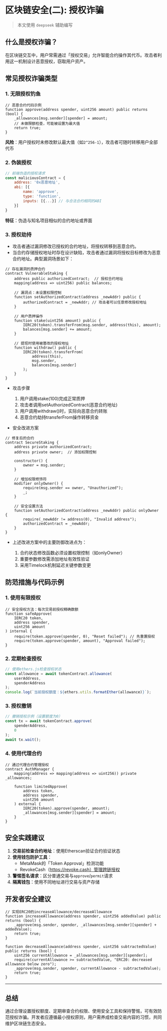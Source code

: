 # 区块链安全(二): 授权诈骗

> 本文使用 `deepseek` 辅助编写

## 什么是授权诈骗？
在区块链交互中，用户常需通过「授权交易」允许智能合约操作其代币。攻击者利用这一机制设计恶意授权，窃取用户资产。

## 常见授权诈骗类型

### 1. 无限授权钓鱼
```solidity
// 恶意合约代码示例
function approve(address spender, uint256 amount) public returns (bool) {
    _allowances[msg.sender][spender] = amount;
    // 未做限额检查，可能被设置为最大值
    return true;
}
```
**风险**：用户授权时未修改默认最大值（如`2^256-1`），攻击者可随时转移用户全部代币

### 2. 伪装授权
```javascript
// 前端伪造的授权请求
const maliciousContract = {
    address: '0x恶意地址',
    abi: [{
        name: 'approve',
        type: 'function',
        inputs: [{...}] // 与合法合约相同的ABI
    }]
}
```
**特征**：伪造与知名项目相似的合约地址或界面

### 3. 授权劫持
* 攻击者通过漏洞修改已授权的合约地址，将授权转移到恶意合约。
* 当合约存储授权地址时存在设计缺陷，攻击者通过漏洞将授权目标修改为恶意合约地址。典型漏洞场景如下：

```solidity
// 存在漏洞的质押合约
contract VulnerableStaking {
    address public authorizedContract;  // 授权合约地址
    mapping(address => uint256) public balances;

    // 漏洞点：未设置权限控制
    function setAuthorizedContract(address _newAddr) public {
        authorizedContract = _newAddr; // 攻击者可以任意修改授权地址
    }

    // 用户质押操作
    function stake(uint256 amount) public {
        IERC20(token).transferFrom(msg.sender, address(this), amount);
        balances[msg.sender] += amount;
    }

    // 提现时使用被篡改的授权地址
    function withdraw() public {
        IERC20(token).transferFrom(
            address(this),
            msg.sender,
            balances[msg.sender]
        );
    }
}
```

* 攻击步骤
	1. 用户调用stake(100)完成正常质押
	2. 攻击者调用setAuthorizedContract(恶意合约地址)
	3. 用户调用withdraw()时，实际向恶意合约转账
	4. 恶意合约劫持transferFrom操作转移资金

* 安全改进方案

```
// 修复后的合约
contract SecureStaking {
    address private authorizedContract;
    address private owner;  // 添加权限控制
    
    constructor() {
        owner = msg.sender;
    }

    // 增加权限修饰符
    modifier onlyOwner() {
        require(msg.sender == owner, "Unauthorized");
        _;
    }

    // 安全设置方法
    function setAuthorizedContract(address _newAddr) public onlyOwner {
        require(_newAddr != address(0), "Invalid address");
        authorizedContract = _newAddr;
    }
}
```

* 上述改进方案中的主要防御改进点为：

	1. 合约状态修改函数必须设置权限控制（如onlyOwner）
	2. 重要参数修改需添加地址有效性验证
	3. 采用Timelock机制延迟关键参数变更

## 防范措施与代码示例

### 1. 使用有限授权
```solidity
// 安全授权方法：每次交易前授权精确数额
function safeApprove(
    IERC20 token,
    address spender,
    uint256 amount
) internal {
    require(token.approve(spender, 0), "Reset failed"); // 先重置授权
    require(token.approve(spender, amount), "Approval failed");
}
```

### 2. 定期检查授权
```javascript
// 使用ethers.js检查授权状态
const allowance = await tokenContract.allowance(
    userAddress,
    spenderAddress
);
console.log(`当前授权额度：${ethers.utils.formatEther(allowance)}`);
```

### 3. 授权撤销
```javascript
// 撤销授权示例（设置额度为0）
const tx = await tokenContract.approve(
    spenderAddress,
    0
);
await tx.wait();
```

### 4. 使用代理合约
```solidity
// 通过代理合约管理授权
contract AuthManager {
    mapping(address => mapping(address => uint256)) private _allowances;
    
    function limitedApprove(
        address token,
        address spender,
        uint256 amount
    ) external {
        IERC20(token).approve(spender, amount);
        _allowances[msg.sender][spender] = amount;
    }
}
```

## 安全实践建议

1. **交易前检查合约地址**：使用Etherscan验证合约验证状态
2. **使用钱包防护工具**：
   - MetaMask的「Token Approval」检测功能
   - RevokeCash（https://revoke.cash）管理跨链授权
3. **警惕签名请求**：区分普通交易与`approve`/`permit`请求
4. **隔离钱包**：使用不同地址进行交易与资产存储


## 开发者安全建议

```solidity
// 实现ERC20的increaseAllowance/decreaseAllowance
function increaseAllowance(address spender, uint256 addedValue) public returns (bool) {
    _approve(msg.sender, spender, _allowances[msg.sender][spender] + addedValue);
    return true;
}

function decreaseAllowance(address spender, uint256 subtractedValue) public returns (bool) {
    uint256 currentAllowance = _allowances[msg.sender][spender];
    require(currentAllowance >= subtractedValue, "ERC20: decreased allowance below zero");
    _approve(msg.sender, spender, currentAllowance - subtractedValue);
    return true;
}
```

---

## 总结
通过合理设置授权额度、定期审查合约权限、使用安全工具和保持警惕，可有效防范授权诈骗。开发者应遵循最小授权原则，用户需养成检查交易内容的习惯，共同维护区块链生态安全。